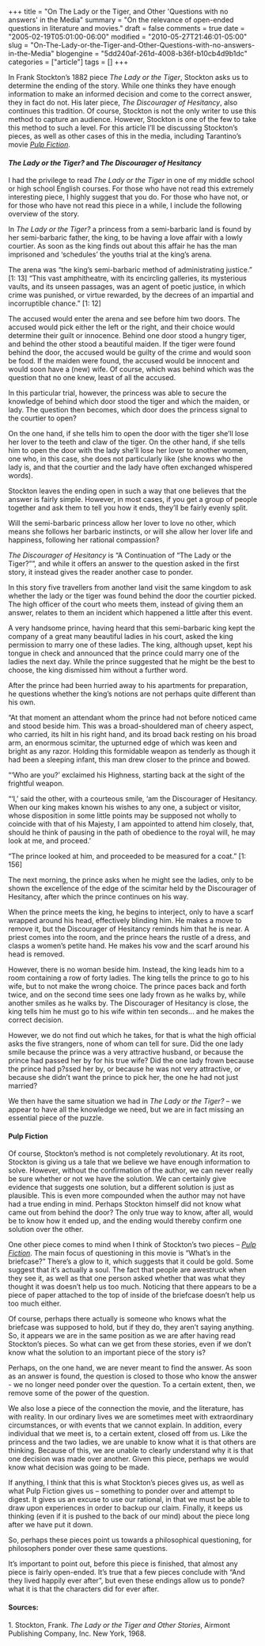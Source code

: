 +++
title = "On The Lady or the Tiger, and Other 'Questions with no answers' in the Media"
summary = "On the relevance of open-ended questions in literature and movies."
draft = false
comments = true
date = "2005-02-19T05:01:00-06:00"
modified = "2010-05-27T21:46:01-05:00"
slug = "On-The-Lady-or-the-Tiger-and-Other-Questions-with-no-answers-in-the-Media"
blogengine = "5dd240af-261d-4008-b36f-b10cb4d9b1dc"
categories = ["article"]
tags = []
+++

<p>
In Frank Stockton&rsquo;s 1882 piece <em>The Lady or the Tiger</em>, Stockton asks us to determine the ending of the story. While one thinks they have enough information to make an informed decision and come to the correct answer, they in fact do not. His later piece, <em>The Discourager of Hesitancy</em>, also continues this tradition. Of course, Stockton is not the only writer to use this method to capture an audience. However, Stockton is one of the few to take this method to such a level. For this article I&rsquo;ll be discussing Stockton&rsquo;s pieces, as well as other cases of this in the media, including Tarantino&rsquo;s movie <cite><a href="/words/post/Pulp-Fiction-A-Timeline-of-the-Events-of-the-Movie.aspx">Pulp Fiction</a></cite>.
</p>
<!--more-->
<h4><em>The Lady or the Tiger?</em> and <em>The Discourager of Hesitancy</em></h4>
<p>
I had the privilege to read <em>The Lady or the Tiger</em> in one of my middle school or high school English courses. For those who have not read this extremely interesting piece, I highly suggest that you do. For those who have not, or for those who have not read this piece in a while, I include the following overview of the story.<!--adsense-->
</p>
<p>
In <em>The Lady or the Tiger?</em> a princess from a semi-barbaric land is found by her semi-barbaric father, the king, to be having a love affair with a lowly courtier. As soon as the king finds out about this affair he has the man imprisoned and &lsquo;schedules&rsquo; the youths trial at the king&rsquo;s arena.
</p>
<p>
The arena was &ldquo;the king&rsquo;s semi-barbaric method of administrating justice.&rdquo; [1: 13] &ldquo;This vast amphitheatre, with its encircling galleries, its mysterious vaults, and its unseen passages, was an agent of poetic justice, in which crime was punished, or virtue rewarded, by the decrees of an impartial and incorruptible chance.&rdquo; [1: 12]
</p>
<p>
The accused would enter the arena and see before him two doors. The accused would pick either the left or the right, and their choice would determine their guilt or innocence. Behind one door stood a hungry tiger, and behind the other stood a beautiful maiden. If the tiger were found behind the door, the accused would be guilty of the crime and would soon be food. If the maiden were found, the accused would be innocent and would soon have a (new) wife. Of course, which was behind which was the question that no one knew, least of all the accused.
</p>
<p>
In this particular trial, however, the princess was able to secure the knowledge of behind which door stood the tiger and which the maiden, or lady. The question then becomes, which door does the princess signal to the courtier to open?
</p>
<p>
On the one hand, if she tells him to open the door with the tiger she&rsquo;ll lose her lover to the teeth and claw of the tiger. On the other hand, if she tells him to open the door with the lady she&rsquo;ll lose her lover to another women, one who, in this case, she does not particularly like (she knows who the lady is, and that the courtier and the lady have often exchanged whispered words).
</p>
<p>
Stockton leaves the ending open in such a way that one believes that the answer is fairly simple. However, in most cases, if you get a group of people together and ask them to tell you how it ends, they&rsquo;ll be fairly evenly split.
</p>
<p>
Will the semi-barbaric princess allow her lover to love no other, which means she follows her barbaric instincts, or will she allow her lover life and happiness, following her rational compassion?
</p>
<p>
<em>The Discourager of Hesitancy</em> is &ldquo;A Continuation of &ldquo;The Lady or the Tiger?&rdquo;&rdquo;, and while it offers an answer to the question asked in the first story, it instead gives the reader another case to ponder.
</p>
<p>
In this story five travellers from another land visit the same kingdom to ask whether the lady or the tiger was found behind the door the courtier picked. The high officer of the court who meets them, instead of giving them an answer, relates to them an incident which happened a little after this event.
</p>
<p>
A very handsome prince, having heard that this semi-barbaric king kept the company of a great many beautiful ladies in his court, asked the king permission to marry one of these ladies. The king, although upset, kept his tongue in check and announced that the prince could marry one of the ladies the next day. While the prince suggested that he might be the best to choose, the king dismissed him without a further word.
</p>
<p>
After the prince had been hurried away to his apartments for preparation, he questions whether the king&rsquo;s notions are not perhaps quite different than his own.
</p>
<p>
&ldquo;At that moment an attendant whom the prince had not before noticed came and stood beside him. This was a broad-shouldered man of cheery aspect, who carried, its hilt in his right hand, and its broad back resting on his broad arm, an enormous scimitar, the upturned edge of which was keen and bright as any razor. Holding this formidable weapon as tenderly as though it had been a sleeping infant, this man drew closer to the prince and bowed.
</p>
<p>
&ldquo;&lsquo;Who are you?&rsquo; exclaimed his Highness, starting back at the sight of the frightful weapon.
</p>
<p>
&ldquo;&lsquo;I,&rsquo; said the other, with a courteous smile, &lsquo;am the Discourager of Hesitancy. When our king makes known his wishes to any one, a subject or visitor, whose disposition in some little points may be supposed not wholly to coincide with that of his Majesty, I am appointed to attend him closely, that, should he think of pausing in the path of obedience to the royal will, he may look at me, and proceed.&rsquo;
</p>
<p>
&ldquo;The prince looked at him, and proceeded to be measured for a coat.&rdquo; [1: 156]
</p>
<p>
The next morning, the prince asks when he might see the ladies, only to be shown the excellence of the edge of the scimitar held by the Discourager of Hesitancy, after which the prince continues on his way.
</p>
<p>
When the prince meets the king, he begins to interject, only to have a scarf wrapped around his head, effectively blinding him. He makes a move to remove it, but the Discourager of Hesitancy reminds him that he is near. A priest comes into the room, and the prince hears the rustle of a dress, and clasps a women&rsquo;s petite hand. He makes his vow and the scarf around his head is removed.
</p>
<p>
However, there is no woman beside him. Instead, the king leads him to a room containing a row of forty ladies. The king tells the prince to go to his wife, but to not make the wrong choice. The prince paces back and forth twice, and on the second time sees one lady frown as he walks by, while another smiles as he walks by. The Discourager of Hesitancy is close, the king tells him he must go to his wife within ten seconds&hellip; and he makes the correct decision.
</p>
<p>
However, we do not find out which he takes, for that is what the high official asks the five strangers, none of whom can tell for sure. Did the one lady smile because the prince was a very attractive husband, or because the prince had passed her by for his true wife? Did the one lady frown because the prince had p?ssed her by, or because he was not very attractive, or because she didn&rsquo;t want the prince to pick her, the one he had not just married?
</p>
<p>
We then have the same situation we had in <em>The Lady or the Tiger?</em> &ndash; we appear to have all the knowledge we need, but we are in fact missing an essential piece of the puzzle.
</p>
<h4>Pulp Fiction </h4>
<p>
Of course, Stockton&rsquo;s method is not completely revolutionary. At its root, Stockton is giving us a tale that we believe we have enough information to solve. However, without the confirmation of the author, we can never really be sure whether or not we have the solution. We can certainly give evidence that suggests one solution, but a different solution is just as plausible. This is even more compounded when the author may not have had a true ending in mind. Perhaps Stockton himself did not know what came out from behind the door? The only true way to know, after all, would be to know how it ended up, and the ending would thereby confirm one solution over the other.
</p>
<p>
One other piece comes to mind when I think of Stockton&rsquo;s two pieces &ndash; <cite><a href="/words/post/Pulp-Fiction-A-Timeline-of-the-Events-of-the-Movie.aspx">Pulp Fiction</a></cite>. The main focus of questioning in this movie is &ldquo;What&rsquo;s in the briefcase?&rdquo; There&rsquo;s a glow to it, which suggests that it could be gold. Some suggest that it&rsquo;s actually a soul. The fact that people are awestruck when they see it, as well as that one person asked whether that was what they thought it was doesn&rsquo;t help us too much. Noticing that there appears to be a piece of paper attached to the top of inside of the briefcase doesn&rsquo;t help us too much either.
</p>
<p>
Of course, perhaps there actually is someone who knows what the briefcase was supposed to hold, but if they do, they aren&rsquo;t saying anything. So, it appears we are in the same position as we are after having read Stockton&rsquo;s pieces. So what can we get from these stories, even if we don&rsquo;t know what the solution to an important piece of the story is?
</p>
<p>
Perhaps, on the one hand, we are never meant to find the answer. As soon as an answer is found, the question is closed to those who know the answer - we no longer need ponder over the question. To a certain extent, then, we remove some of the power of the question.
</p>
<p>
We also lose a piece of the connection the movie, and the literature, has with reality. In our ordinary lives we are sometimes meet with extraordinary circumstances, or with events that we cannot explain. In addition, every individual that we meet is, to a certain extent, closed off from us. Like the princess and the two ladies, we are unable to know what it is that others are thinking. Because of this, we are unable to clearly understand why it is that one decision was made over another. Given this piece, perhaps we would know what decision was going to be made.
</p>
<p>
If anything, I think that this is what Stockton&rsquo;s pieces gives us, as well as what Pulp Fiction gives us &ndash; something to ponder over and attempt to digest. It gives us an excuse to use our rational, in that we must be able to draw upon experiences in order to backup our claim. Finally, it keeps us thinking (even if it is pushed to the back of our mind) about the piece long after we have put it down.
</p>
<p>
So, perhaps these pieces point us towards a philosophical questioning, for philosophers ponder over these same questions.
</p>
<p>
It&rsquo;s important to point out, before this piece is finished, that almost any piece is fairly open-ended. It&rsquo;s true that a few pieces conclude with &ldquo;And they lived happily ever after&rdquo;, but even these endings allow us to ponde? what it is that the characters did for ever after.
</p>
<h4>Sources:</h4>
<p>
1. Stockton, Frank. <em>The Lady or the Tiger and Other Stories</em>, Airmont Publishing Company, Inc. New York, 1968.
</p>

